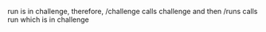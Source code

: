 run is in challenge, 
therefore, /challenge calls challenge and then /runs calls run which is in challenge
